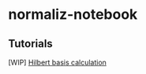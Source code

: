 # normaliz-notebook

## Tutorials
[WIP] [Hilbert basis calculation](https://github.com/JustinShenk/normaliz-notebook/blob/master/interact.ipynb)
